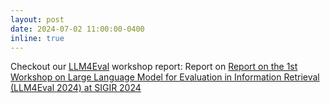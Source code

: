 ```yaml
---
layout: post
date: 2024-07-02 11:00:00-0400
inline: true
---
```


Checkout our <a href="https://llm4eval.github.io/">LLM4Eval</a> workshop report: Report on <a href="https://arxiv.org/abs/2408.05388v1">Report on the 1st Workshop on Large Language Model for Evaluation in Information Retrieval (LLM4Eval 2024) at SIGIR 2024</a>